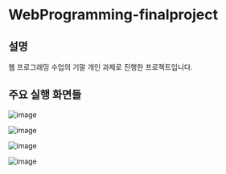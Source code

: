 # WebProgramming-finalproject

## 설명
웹 프로그래밍 수업의 기말 개인 과제로 진행한 프로젝트입니다. 

## 주요 실행 화면들
![image](https://github.com/minzix/WebProgramming-finalproject/assets/126869805/415b4a0d-a90f-4de1-bfe2-2a4b6c88691b)

![image](https://github.com/minzix/WebProgramming-finalproject/assets/126869805/9f5bcb17-0198-409a-9371-5798d3b06052)

![image](https://github.com/minzix/WebProgramming-finalproject/assets/126869805/15fb082f-0162-46cb-a22b-9b19fa5afc66)

![image](https://github.com/minzix/WebProgramming-finalproject/assets/126869805/b93ea77f-3baf-4c88-b80a-8ae48f1bf2c1)

